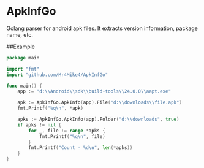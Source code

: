 # ApkInfGo
Golang parser for android apk files. It extracts version information, package name, etc.

##Example
```go
package main

import "fmt"
import "github.com/Mr4Mike4/ApkInfGo"

func main() {
	app := "d:\\Android\\sdk\\build-tools\\24.0.0\\aapt.exe"

	apk := ApkInfGo.ApkInfo(app).File("d:\\downloads\\file.apk")
	fmt.Printf("%q\n", *apk)

	apks := ApkInfGo.ApkInfo(app).Folder("d:\\downloads", true)
	if apks != nil {
		for _, file := range *apks {
			fmt.Printf("%q\n", file)
		}
		fmt.Printf("Count - %d\n", len(*apks))
	}
}
```
